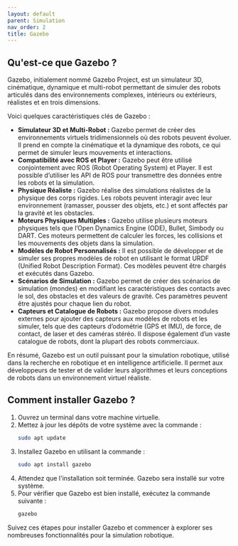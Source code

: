 ```yaml
---
layout: default
parent: Simulation
nav_order: 2
title: Gazebo
---
```


## Qu'est-ce que Gazebo ?

Gazebo, initialement nommé Gazebo Project, est un simulateur 3D, cinématique, dynamique et multi-robot permettant de simuler des robots articulés dans des environnements complexes, intérieurs ou extérieurs, réalistes et en trois dimensions.

Voici quelques caractéristiques clés de Gazebo :

- **Simulateur 3D et Multi-Robot :** Gazebo permet de créer des environnements virtuels tridimensionnels où des robots peuvent évoluer. Il prend en compte la cinématique et la dynamique des robots, ce qui permet de simuler leurs mouvements et interactions.
- **Compatibilité avec ROS et Player :** Gazebo peut être utilisé conjointement avec ROS (Robot Operating System) et Player. Il est possible d’utiliser les API de ROS pour transmettre des données entre les robots et la simulation.
- **Physique Réaliste :** Gazebo réalise des simulations réalistes de la physique des corps rigides. Les robots peuvent interagir avec leur environnement (ramasser, pousser des objets, etc.) et sont affectés par la gravité et les obstacles.
- **Moteurs Physiques Multiples :** Gazebo utilise plusieurs moteurs physiques tels que l’Open Dynamics Engine (ODE), Bullet, Simbody ou DART. Ces moteurs permettent de calculer les forces, les collisions et les mouvements des objets dans la simulation.
- **Modèles de Robot Personnalisés :** Il est possible de développer et de simuler ses propres modèles de robot en utilisant le format URDF (Unified Robot Description Format). Ces modèles peuvent être chargés et exécutés dans Gazebo.
- **Scénarios de Simulation :** Gazebo permet de créer des scénarios de simulation (mondes) en modifiant les caractéristiques des contacts avec le sol, des obstacles et des valeurs de gravité. Ces paramètres peuvent être ajustés pour chaque lien du robot.
- **Capteurs et Catalogue de Robots :** Gazebo propose divers modules externes pour ajouter des capteurs aux modèles de robots et les simuler, tels que des capteurs d’odométrie (GPS et IMU), de force, de contact, de laser et des caméras stéréo. Il dispose également d’un vaste catalogue de robots, dont la plupart des robots commerciaux.

En résumé, Gazebo est un outil puissant pour la simulation robotique, utilisé dans la recherche en robotique et en intelligence artificielle. Il permet aux développeurs de tester et de valider leurs algorithmes et leurs conceptions de robots dans un environnement virtuel réaliste.

## Comment installer Gazebo ?

1. Ouvrez un terminal dans votre machine virtuelle.
2. Mettez à jour les dépôts de votre système avec la commande :
   ```bash
   sudo apt update
   ```
3. Installez Gazebo en utilisant la commande :
   ```bash
   sudo apt install gazebo
   ```
4. Attendez que l'installation soit terminée. Gazebo sera installé sur votre système.
5. Pour vérifier que Gazebo est bien installé, exécutez la commande suivante :
   ```bash
   gazebo
   ```

Suivez ces étapes pour installer Gazebo et commencer à explorer ses nombreuses fonctionnalités pour la simulation robotique.
 